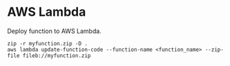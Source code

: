 # AWS Lambda

Deploy function to AWS Lambda.


```shell
zip -r myfunction.zip -D .
aws lambda update-function-code --function-name <function_name> --zip-file fileb://myfunction.zip
```
